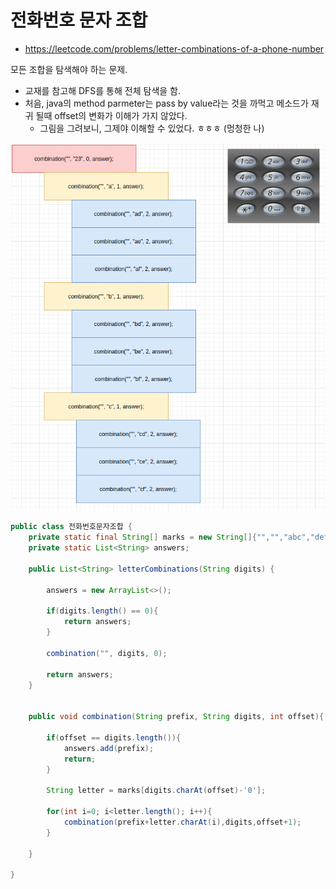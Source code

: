 # 전화번호 문자 조합

- https://leetcode.com/problems/letter-combinations-of-a-phone-number

  

모든 조합을 탐색해야 하는 문제.

- 교재를 참고해 DFS를 통해 전체 탐색을 함.
- 처음, java의 method parmeter는 pass by value라는 것을 까먹고 메소드가 재귀 될때 offset의 변화가 이해가 가지 않았다.
  - 그림을 그려보니, 그제야 이해할 수 있었다. ㅎㅎㅎ (멍청한 나)

![image-20210731032322950](images/image-20210731032322950.png)

```java
public class 전화번호문자조합 {
    private static final String[] marks = new String[]{"","","abc","def","ghi","jkl","mno","pqrs","tuv","wxyz"};
    private static List<String> answers;

    public List<String> letterCombinations(String digits) {

        answers = new ArrayList<>();

        if(digits.length() == 0){
            return answers;
        }

        combination("", digits, 0);

        return answers;
    }


    public void combination(String prefix, String digits, int offset){

        if(offset == digits.length()){
            answers.add(prefix);
            return;
        }

        String letter = marks[digits.charAt(offset)-'0'];

        for(int i=0; i<letter.length(); i++){
            combination(prefix+letter.charAt(i),digits,offset+1);
        }

    }

}
```



